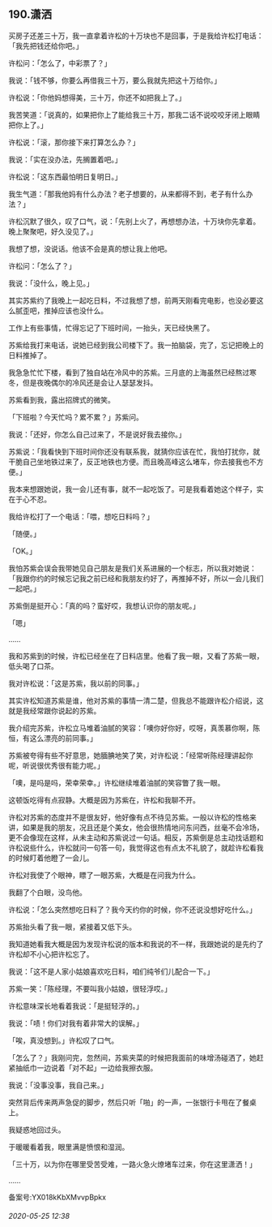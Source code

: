 ## 190.潇洒
买房子还差三十万，我一直拿着许松的十万块也不是回事，于是我给许松打电话：「我先把钱还给你吧。」


许松问：「怎么了，中彩票了？」


我说：「钱不够，你要么再借我三十万，要么我就先把这十万给你。」


许松说：「你他妈想得美，三十万，你还不如把我上了。」


我苦笑道：「说真的，如果把你上了能给我三十万，那我二话不说咬咬牙闭上眼睛把你上了。」


许松说：「滚，那你接下来打算怎么办？」


我说：「实在没办法，先搁置着吧。」


许松说：「这东西最怕明日复明日。」


我生气道：「那我他妈有什么办法？老子想要的，从来都得不到，老子有什么办法？」


许松沉默了很久，叹了口气，说：「先别上火了，再想想办法，十万块你先拿着。晚上聚聚吧，好久没见了。」


我想了想，没说话。他该不会是真的想让我上他吧。


许松问：「怎么了？」


我说：「没什么，晚上见。」


其实苏紫约了我晚上一起吃日料，不过我想了想，前两天刚看完电影，也没必要这么腻歪吧，推掉应该也没什么。


工作上有些事情，忙得忘记了下班时间，一抬头，天已经快黑了。


苏紫给我打来电话，说她已经到我公司楼下了。我一拍脑袋，完了，忘记把晚上的日料推掉了。


我急急忙忙下楼，看到了独自站在冷风中的苏紫。三月底的上海虽然已经熬过寒冬，但是夜晚偶尔的冷风还是会让人瑟瑟发抖。


苏紫看到我，露出招牌式的微笑。


「下班啦？今天忙吗？累不累？」苏紫问。


我说：「还好，你怎么自己过来了，不是说好我去接你。」


苏紫说：「我看快到下班时间你还没有联系我，就猜你应该在忙，我怕打扰你，就干脆自己坐地铁过来了，反正地铁也方便。而且晚高峰这么堵车，你去接我也不方便。」


我本来想跟她说，我一会儿还有事，就不一起吃饭了。可是我看着她这个样子，实在于心不忍。


我给许松打了一个电话：「喂，想吃日料吗？」


「随便。」


「OK。」


我怕苏紫会误会我带她见自己朋友是我们关系进展的一个标志，所以我对她说：「我跟你约的时候忘记我之前已经和我朋友约好了，再推掉不好，所以一会儿我们一起吧。」


苏紫倒是挺开心：「真的吗？蛮好哎，我想认识你的朋友呢。」


「嗯」


……


我和苏紫到的时候，许松已经坐在了日料店里。他看了我一眼，又看了苏紫一眼，低头喝了口茶。


我对许松说：「这是苏紫，我以前的同事。」


其实许松知道苏紫是谁，他对苏紫的事情一清二楚，但我总不能跟许松介绍说，这就是我经常跟你说起的苏紫。


我介绍完苏紫，许松立马堆着油腻的笑容：「噢你好你好，哎呀，真羡慕你啊，陈恒，有这么漂亮的前同事。」


苏紫被夸得有些不好意思，她腼腆地笑了笑，对许松说：「经常听陈经理讲起你呢，听说很优秀很有能力呢。」


「噢，是吗是吗，荣幸荣幸。」许松继续堆着油腻的笑容瞥了我一眼。


这顿饭吃得有点寂静。大概是因为苏紫在，许松和我聊不开。


许松对苏紫的态度并不是很友好，他好像有点不待见苏紫。一般以许松的性格来讲，如果是我的朋友，况且还是个美女，他会很热情地问东问西，丝毫不会冷场，更不会像现在这样，从未主动和苏紫说过一句话。相反，苏紫倒是总主动找话题和许松说些什么，许松就问一句答一句，我觉得这也有点太不礼貌了，就趁许松看我的时候盯着他瞪了一会儿。


许松对我使了个眼神，瞟了一眼苏紫，大概是在问我为什么。


我翻了个白眼，没鸟他。


许松说：「怎么突然想吃日料了？我今天约你的时候，你不还说没想好吃什么。」


苏紫抬头看了我一眼，紧接着又低下头。


我知道她看我大概是因为发现许松说的版本和我说的不一样，我跟她说的是先约了许松却不小心把许松忘了。


我说：「这不是人家小姑娘喜欢吃日料，咱们纯爷们儿配合一下。」


苏紫一笑：「陈经理，不要叫我小姑娘，很轻浮哎。」


许松意味深长地看着我说：「是挺轻浮的。」


我说：「啧！你们对我有着非常大的误解。」


「唉，真没想到。」许松叹了口气。


「怎么了？」我刚问完，忽然间，苏紫夹菜的时候把我面前的味增汤碰洒了，她赶紧抽纸巾一边说着「对不起」一边给我擦衣服。


我说：「没事没事，我自己来。」


突然背后传来两声急促的脚步，然后只听「啪」的一声，一张银行卡甩在了餐桌上。


我疑惑地回过头。


于暖暖看着我，眼里满是愤恨和湿润。


「三十万，以为你在哪里受苦受难，一路火急火燎堵车过来，你在这里潇洒！」


……


备案号:YX018kKbXMvvpBpkx


###### 2020-05-25 12:38
